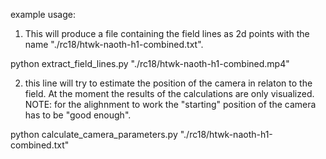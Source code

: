 example usage:

1. This will produce a file containing the field lines as 2d points with the name "./rc18/htwk-naoth-h1-combined.txt".

python extract_field_lines.py "./rc18/htwk-naoth-h1-combined.mp4"

2. this line will try to estimate the position of the camera in relaton to the field. 
At the moment the results of the calculations are only visualized.
NOTE: for the alighnment to work the "starting" position of the camera has to be "good enough".

python calculate_camera_parameters.py "./rc18/htwk-naoth-h1-combined.txt"


